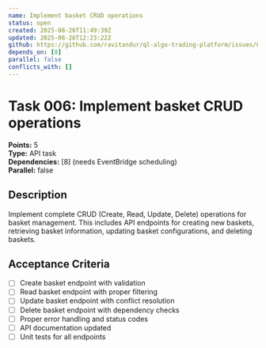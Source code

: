 ```yaml
---
name: Implement basket CRUD operations
status: open
created: 2025-08-26T11:49:39Z
updated: 2025-08-26T12:23:22Z
github: https://github.com/ravitandur/ql-algo-trading-platform/issues/8
depends_on: [8]
parallel: false
conflicts_with: []
---
```


# Task 006: Implement basket CRUD operations

**Points:** 5  
**Type:** API task  
**Dependencies:** [8] (needs EventBridge scheduling)  
**Parallel:** false

## Description
Implement complete CRUD (Create, Read, Update, Delete) operations for basket management. This includes API endpoints for creating new baskets, retrieving basket information, updating basket configurations, and deleting baskets.

## Acceptance Criteria
- [ ] Create basket endpoint with validation
- [ ] Read basket endpoint with proper filtering
- [ ] Update basket endpoint with conflict resolution
- [ ] Delete basket endpoint with dependency checks
- [ ] Proper error handling and status codes
- [ ] API documentation updated
- [ ] Unit tests for all endpoints
